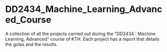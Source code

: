 # DD2434_Machine_Learning_Advanced_Course
A collection of all the projects carried out during the "DD2434 : Machine Learning, Advanced" course of KTH. Each project has a report that details the golas and the results.
